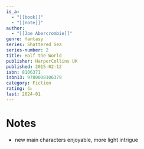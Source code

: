 ```yaml
---
is_a:
  - "[[book]]"
  - "[[note]]"
author:
  - "[[Joe Abercrombie]]"
genre: fantasy
series: Shattered Sea
series-number: 2
title: Half the World
publisher: HarperCollins UK
published: 2015-02-12
isbn: 8106371
isbn13: 9780008106379
category: Fiction
rating: 👍
last: 2024-01
---
```

# Notes
- new main characters enjoyable, more light intrigue
